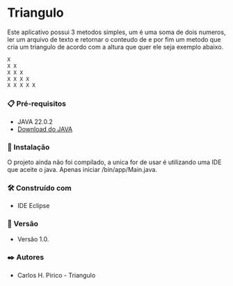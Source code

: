 # Triangulo
Este aplicativo possui 3 metodos simples, um é uma soma de dois numeros, ler um arquivo de texto e retornar o conteudo de e por fim um metodo que cria um triangulo de acordo com a altura que quer ele seja exemplo abaixo.
``` bash
X 
X X
X X X
X X X X 
X X X X X
```

### 📋 Pré-requisitos
- JAVA 22.0.2
- [Download do JAVA](https://www.oracle.com/java/technologies/javase/22-0-2-relnotes.html)


### 🔧 Instalação
O projeto ainda não foi compilado, a unica for de usar é utilizando uma IDE que aceite o java.
Apenas iniciar /bin/app/Main.java.

### 🛠️ Construído com
- IDE Eclipse

### 📌 Versão
- Versão 1.0.

### ✒️ Autores
- Carlos H. Pirico - Triangulo
